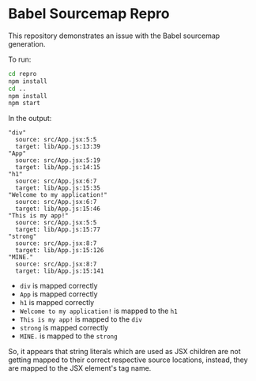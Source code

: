# Babel Sourcemap Repro

This repository demonstrates an issue with the Babel sourcemap generation.

To run:

```sh
cd repro
npm install
cd ..
npm install
npm start
```

In the output:

```
"div"
  source: src/App.jsx:5:5
  target: lib/App.js:13:39
"App"
  source: src/App.jsx:5:19
  target: lib/App.js:14:15
"h1"
  source: src/App.jsx:6:7
  target: lib/App.js:15:35
"Welcome to my application!"
  source: src/App.jsx:6:7
  target: lib/App.js:15:46
"This is my app!"
  source: src/App.jsx:5:5
  target: lib/App.js:15:77
"strong"
  source: src/App.jsx:8:7
  target: lib/App.js:15:126
"MINE."
  source: src/App.jsx:8:7
  target: lib/App.js:15:141
```

- `div` is mapped correctly
- `App` is mapped correctly
- `h1` is mapped correctly
- `Welcome to my application!` is mapped to the `h1`
- `This is my app!` is mapped to the `div`
- `strong` is mapped correctly
- `MINE.` is mapped to the `strong`

So, it appears that string literals which are used as JSX children are not getting
mapped to their correct respective source locations, instead, they are mapped to the
JSX element's tag name.
